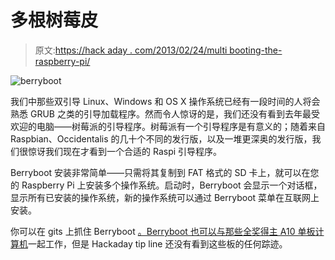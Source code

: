 # 多根树莓皮

> 原文:[https://hack aday . com/2013/02/24/multi booting-the-raspberry-pi/](https://hackaday.com/2013/02/24/multibooting-the-raspberry-pi/)

![berryboot](../Images/cd2791d907bd9105effda3606702407c.png)

我们中那些双引导 Linux、Windows 和 OS X 操作系统已经有一段时间的人将会熟悉 GRUB 之类的引导加载程序。然而令人惊讶的是，我们还没有看到去年最受欢迎的电脑——树莓派的引导程序。树莓派有一个引导程序是有意义的；随着来自 Raspbian、Occidentalis 的几十个不同的发行版，以及一堆更深奥的发行版，我们很惊讶我们现在才看到一个合适的 Raspi 引导程序。

Berryboot 安装非常简单——只需将其复制到 FAT 格式的 SD 卡上，就可以在您的 Raspberry Pi 上安装多个操作系统。启动时，Berryboot 会显示一个对话框，显示所有已安装的操作系统，新的操作系统可以通过 Berryboot 菜单在互联网上安装。

你可以在 gits 上抓住 Berryboot [。Berryboot 也可以与那些](https://github.com/maxnet/berryboot)[全奖得主 A10 单板计算机](http://www.allwinnertech.com/en/product/A10.html)一起工作，但是 Hackaday tip line 还没有看到这些板的任何踪迹。